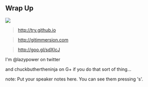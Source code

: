 ##  Wrap Up

![](img/git-quote-pic.png)

> http://try.github.io

> http://gitimmersion.com

> http://goo.gl/sdXIcJ

I'm @lazypower on twitter

and chuckbuthertheninja on G+ if you do that sort of thing...

note:
    Put your speaker notes here.
    You can see them pressing 's'.
